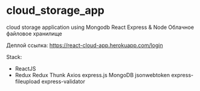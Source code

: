 # cloud_storage_app
cloud storage application using Mongodb React Express &amp; Node
Облачное файловое хранилище 

Деплой ссылка: https://react-cloud-app.herokuapp.com/login

Stack:

- ReactJS
- Redux
Redux Thunk
Axios
express.js
MongoDB
jsonwebtoken
express-fileupload
express-validator
